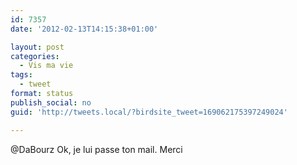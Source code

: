 ```yaml
---
id: 7357
date: '2012-02-13T14:15:38+01:00'

layout: post
categories:
  - Vis ma vie
tags:
  - tweet
format: status
publish_social: no
guid: 'http://tweets.local/?birdsite_tweet=169062175397249024'

---
```


@DaBourz Ok, je lui passe ton mail. Merci